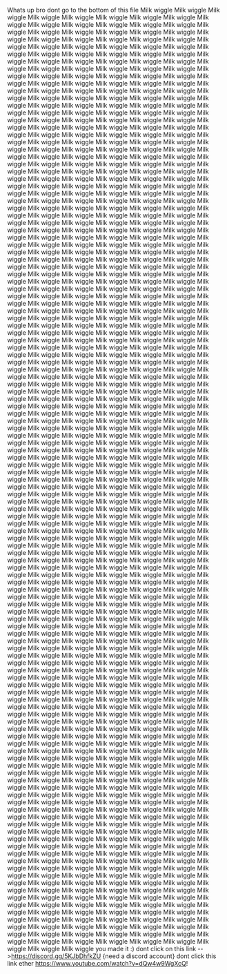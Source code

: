 Whats up bro dont go to the bottom of this file
Milk wiggle
Milk wiggle
 Milk wiggle
  Milk wiggle
   Milk wiggle
     Milk wiggle
       Milk wiggle
         Milk wiggle
            Milk wiggle
               Milk wiggle
                  Milk wiggle
                     Milk wiggle
                        Milk wiggle
                           Milk wiggle
                              Milk wiggle
                                 Milk wiggle
                                    Milk wiggle
                                       Milk wiggle
                                         Milk wiggle
                                           Milk wiggle
                                             Milk wiggle
                                              Milk wiggle
                                               Milk wiggle
                                                Milk wiggle
                                                Milk wiggle
                                                Milk wiggle
                                                Milk wiggle
                                               Milk wiggle
                                              Milk wiggle
                                             Milk wiggle
                                           Milk wiggle
                                         Milk wiggle
                                       Milk wiggle
                                    Milk wiggle
                                 Milk wiggle
                              Milk wiggle
                           Milk wiggle
                        Milk wiggle
                     Milk wiggle
                  Milk wiggle
               Milk wiggle
            Milk wiggle
         Milk wiggle
       Milk wiggle
     Milk wiggle
   Milk wiggle
  Milk wiggle
 Milk wiggle
Milk wiggle
 Milk wiggle
  Milk wiggle
   Milk wiggle
     Milk wiggle
       Milk wiggle
         Milk wiggle
            Milk wiggle
               Milk wiggle
                  Milk wiggle
                     Milk wiggle
                        Milk wiggle
                           Milk wiggle
                              Milk wiggle
                                 Milk wiggle
                                    Milk wiggle
                                       Milk wiggle
                                         Milk wiggle
                                           Milk wiggle
                                             Milk wiggle
                                              Milk wiggle
                                               Milk wiggle
                                                Milk wiggle
                                                Milk wiggle
                                                Milk wiggle
                                                Milk wiggle
                                               Milk wiggle
                                              Milk wiggle
                                             Milk wiggle
                                           Milk wiggle
                                         Milk wiggle
                                       Milk wiggle
                                    Milk wiggle
                                 Milk wiggle
                              Milk wiggle
                           Milk wiggle
                        Milk wiggle
                     Milk wiggle
                  Milk wiggle
               Milk wiggle
            Milk wiggle
         Milk wiggle
       Milk wiggle
     Milk wiggle
   Milk wiggle
  Milk wiggle
 Milk wiggle
 Milk wiggle
Milk wiggle
 Milk wiggle
  Milk wiggle
   Milk wiggle
     Milk wiggle
       Milk wiggle
         Milk wiggle
            Milk wiggle
               Milk wiggle
                  Milk wiggle
                     Milk wiggle
                        Milk wiggle
                           Milk wiggle
                              Milk wiggle
                                 Milk wiggle
                                    Milk wiggle
                                       Milk wiggle
                                         Milk wiggle
                                           Milk wiggle
                                             Milk wiggle
                                              Milk wiggle
                                               Milk wiggle
                                                Milk wiggle
                                                Milk wiggle
                                                Milk wiggle
                                                Milk wiggle
                                               Milk wiggle
                                              Milk wiggle
                                             Milk wiggle
                                           Milk wiggle
                                         Milk wiggle
                                       Milk wiggle
                                    Milk wiggle
                                 Milk wiggle
                              Milk wiggle
                           Milk wiggle
                        Milk wiggle
                     Milk wiggle
                  Milk wiggle
               Milk wiggle
            Milk wiggle
         Milk wiggle
       Milk wiggle
     Milk wiggle
   Milk wiggle
  Milk wiggle
 Milk wiggle
 Milk wiggle
Milk wiggle
 Milk wiggle
  Milk wiggle
   Milk wiggle
     Milk wiggle
       Milk wiggle
         Milk wiggle
            Milk wiggle
               Milk wiggle
                  Milk wiggle
                     Milk wiggle
                        Milk wiggle
                           Milk wiggle
                              Milk wiggle
                                 Milk wiggle
                                    Milk wiggle
                                       Milk wiggle
                                         Milk wiggle
                                           Milk wiggle
                                             Milk wiggle
                                              Milk wiggle
                                               Milk wiggle
                                                Milk wiggle
                                                Milk wiggle
                                                Milk wiggle
                                                Milk wiggle
                                               Milk wiggle
                                              Milk wiggle
                                             Milk wiggle
                                           Milk wiggle
                                         Milk wiggle
                                       Milk wiggle
                                    Milk wiggle
                                 Milk wiggle
                              Milk wiggle
                           Milk wiggle
                        Milk wiggle
                     Milk wiggle
                  Milk wiggle
               Milk wiggle
            Milk wiggle
         Milk wiggle
       Milk wiggle
     Milk wiggle
   Milk wiggle
  Milk wiggle
 Milk wiggle
 Milk wiggle
Milk wiggle
 Milk wiggle
  Milk wiggle
   Milk wiggle
     Milk wiggle
       Milk wiggle
         Milk wiggle
            Milk wiggle
               Milk wiggle
                  Milk wiggle
                     Milk wiggle
                        Milk wiggle
                           Milk wiggle
                              Milk wiggle
                                 Milk wiggle
                                    Milk wiggle
                                       Milk wiggle
                                         Milk wiggle
                                           Milk wiggle
                                             Milk wiggle
                                              Milk wiggle
                                               Milk wiggle
                                                Milk wiggle
                                                Milk wiggle
                                                Milk wiggle
                                                Milk wiggle
                                               Milk wiggle
                                              Milk wiggle
                                             Milk wiggle
                                           Milk wiggle
                                         Milk wiggle
                                       Milk wiggle
                                    Milk wiggle
                                 Milk wiggle
                              Milk wiggle
                           Milk wiggle
                        Milk wiggle
                     Milk wiggle
                  Milk wiggle
               Milk wiggle
            Milk wiggle
         Milk wiggle
       Milk wiggle
     Milk wiggle
   Milk wiggle
  Milk wiggle
 Milk wiggle
 Milk wiggle
Milk wiggle
 Milk wiggle
  Milk wiggle
   Milk wiggle
     Milk wiggle
       Milk wiggle
         Milk wiggle
            Milk wiggle
               Milk wiggle
                  Milk wiggle
                     Milk wiggle
                        Milk wiggle
                           Milk wiggle
                              Milk wiggle
                                 Milk wiggle
                                    Milk wiggle
                                       Milk wiggle
                                         Milk wiggle
                                           Milk wiggle
                                             Milk wiggle
                                              Milk wiggle
                                               Milk wiggle
                                                Milk wiggle
                                                Milk wiggle
                                                Milk wiggle
                                                Milk wiggle
                                               Milk wiggle
                                              Milk wiggle
                                             Milk wiggle
                                           Milk wiggle
                                         Milk wiggle
                                       Milk wiggle
                                    Milk wiggle
                                 Milk wiggle
                              Milk wiggle
                           Milk wiggle
                        Milk wiggle
                     Milk wiggle
                  Milk wiggle
               Milk wiggle
            Milk wiggle
         Milk wiggle
       Milk wiggle
     Milk wiggle
   Milk wiggle
  Milk wiggle
 Milk wiggle
 Milk wiggle
Milk wiggle
 Milk wiggle
  Milk wiggle
   Milk wiggle
     Milk wiggle
       Milk wiggle
         Milk wiggle
            Milk wiggle
               Milk wiggle
                  Milk wiggle
                     Milk wiggle
                        Milk wiggle
                           Milk wiggle
                              Milk wiggle
                                 Milk wiggle
                                    Milk wiggle
                                       Milk wiggle
                                         Milk wiggle
                                           Milk wiggle
                                             Milk wiggle
                                              Milk wiggle
                                               Milk wiggle
                                                Milk wiggle
                                                Milk wiggle
                                                Milk wiggle
                                                Milk wiggle
                                               Milk wiggle
                                              Milk wiggle
                                             Milk wiggle
                                           Milk wiggle
                                         Milk wiggle
                                       Milk wiggle
                                    Milk wiggle
                                 Milk wiggle
                              Milk wiggle
                           Milk wiggle
                        Milk wiggle
                     Milk wiggle
                  Milk wiggle
               Milk wiggle
            Milk wiggle
         Milk wiggle
       Milk wiggle
     Milk wiggle
   Milk wiggle
  Milk wiggle
 Milk wiggle
 Milk wiggle
Milk wiggle
 Milk wiggle
  Milk wiggle
   Milk wiggle
     Milk wiggle
       Milk wiggle
         Milk wiggle
            Milk wiggle
               Milk wiggle
                  Milk wiggle
                     Milk wiggle
                        Milk wiggle
                           Milk wiggle
                              Milk wiggle
                                 Milk wiggle
                                    Milk wiggle
                                       Milk wiggle
                                         Milk wiggle
                                           Milk wiggle
                                             Milk wiggle
                                              Milk wiggle
                                               Milk wiggle
                                                Milk wiggle
                                                Milk wiggle
                                                Milk wiggle
                                                Milk wiggle
                                               Milk wiggle
                                              Milk wiggle
                                             Milk wiggle
                                           Milk wiggle
                                         Milk wiggle
                                       Milk wiggle
                                    Milk wiggle
                                 Milk wiggle
                              Milk wiggle
                           Milk wiggle
                        Milk wiggle
                     Milk wiggle
                  Milk wiggle
               Milk wiggle
            Milk wiggle
         Milk wiggle
       Milk wiggle
     Milk wiggle
   Milk wiggle
  Milk wiggle
 Milk wiggle
 Milk wiggle
Milk wiggle
 Milk wiggle
  Milk wiggle
   Milk wiggle
     Milk wiggle
       Milk wiggle
         Milk wiggle
            Milk wiggle
               Milk wiggle
                  Milk wiggle
                     Milk wiggle
                        Milk wiggle
                           Milk wiggle
                              Milk wiggle
                                 Milk wiggle
                                    Milk wiggle
                                       Milk wiggle
                                         Milk wiggle
                                           Milk wiggle
                                             Milk wiggle
                                              Milk wiggle
                                               Milk wiggle
                                                Milk wiggle
                                                Milk wiggle
                                                Milk wiggle
                                                Milk wiggle
                                               Milk wiggle
                                              Milk wiggle
                                             Milk wiggle
                                           Milk wiggle
                                         Milk wiggle
                                       Milk wiggle
                                    Milk wiggle
                                 Milk wiggle
                              Milk wiggle
                           Milk wiggle
                        Milk wiggle
                     Milk wiggle
                  Milk wiggle
               Milk wiggle
            Milk wiggle
         Milk wiggle
       Milk wiggle
     Milk wiggle
   Milk wiggle
  Milk wiggle
 Milk wiggle
 Milk wiggle
Milk wiggle
 Milk wiggle
  Milk wiggle
   Milk wiggle
     Milk wiggle
       Milk wiggle
         Milk wiggle
            Milk wiggle
               Milk wiggle
                  Milk wiggle
                     Milk wiggle
                        Milk wiggle
                           Milk wiggle
                              Milk wiggle
                                 Milk wiggle
                                    Milk wiggle
                                       Milk wiggle
                                         Milk wiggle
                                           Milk wiggle
                                             Milk wiggle
                                              Milk wiggle
                                               Milk wiggle
                                                Milk wiggle
                                                Milk wiggle
                                                Milk wiggle
                                                Milk wiggle
                                               Milk wiggle
                                              Milk wiggle
                                             Milk wiggle
                                           Milk wiggle
                                         Milk wiggle
                                       Milk wiggle
                                    Milk wiggle
                                 Milk wiggle
                              Milk wiggle
                           Milk wiggle
                        Milk wiggle
                     Milk wiggle
                  Milk wiggle
               Milk wiggle
            Milk wiggle
         Milk wiggle
       Milk wiggle
     Milk wiggle
   Milk wiggle
  Milk wiggle
 Milk wiggle
 Milk wiggle
Milk wiggle
 Milk wiggle
  Milk wiggle
   Milk wiggle
     Milk wiggle
       Milk wiggle
         Milk wiggle
            Milk wiggle
               Milk wiggle
                  Milk wiggle
                     Milk wiggle
                        Milk wiggle
                           Milk wiggle
                              Milk wiggle
                                 Milk wiggle
                                    Milk wiggle
                                       Milk wiggle
                                         Milk wiggle
                                           Milk wiggle
                                             Milk wiggle
                                              Milk wiggle
                                               Milk wiggle
                                                Milk wiggle
                                                Milk wiggle
                                                Milk wiggle
                                                Milk wiggle
                                               Milk wiggle
                                              Milk wiggle
                                             Milk wiggle
                                           Milk wiggle
                                         Milk wiggle
                                       Milk wiggle
                                    Milk wiggle
                                 Milk wiggle
                              Milk wiggle
                           Milk wiggle
                        Milk wiggle
                     Milk wiggle
                  Milk wiggle
               Milk wiggle
            Milk wiggle
         Milk wiggle
       Milk wiggle
     Milk wiggle
   Milk wiggle
  Milk wiggle
 Milk wiggle
 Milk wiggle
Milk wiggle
 Milk wiggle
  Milk wiggle
   Milk wiggle
     Milk wiggle
       Milk wiggle
         Milk wiggle
            Milk wiggle
               Milk wiggle
                  Milk wiggle
                     Milk wiggle
                        Milk wiggle
                           Milk wiggle
                              Milk wiggle
                                 Milk wiggle
                                    Milk wiggle
                                       Milk wiggle
                                         Milk wiggle
                                           Milk wiggle
                                             Milk wiggle
                                              Milk wiggle
                                               Milk wiggle
                                                Milk wiggle
                                                Milk wiggle
                                                Milk wiggle
                                                Milk wiggle
                                               Milk wiggle
                                              Milk wiggle
                                             Milk wiggle
                                           Milk wiggle
                                         Milk wiggle
                                       Milk wiggle
                                    Milk wiggle
                                 Milk wiggle
                              Milk wiggle
                           Milk wiggle
                        Milk wiggle
                     Milk wiggle
                  Milk wiggle
               Milk wiggle
            Milk wiggle
         Milk wiggle
       Milk wiggle
     Milk wiggle
   Milk wiggle
  Milk wiggle
 Milk wiggle
 Milk wiggle
Milk wiggle
 Milk wiggle
  Milk wiggle
   Milk wiggle
     Milk wiggle
       Milk wiggle
         Milk wiggle
            Milk wiggle
               Milk wiggle
                  Milk wiggle
                     Milk wiggle
                        Milk wiggle
                           Milk wiggle
                              Milk wiggle
                                 Milk wiggle
                                    Milk wiggle
                                       Milk wiggle
                                         Milk wiggle
                                           Milk wiggle
                                             Milk wiggle
                                              Milk wiggle
                                               Milk wiggle
                                                Milk wiggle
                                                Milk wiggle
                                                Milk wiggle
                                                Milk wiggle
                                               Milk wiggle
                                              Milk wiggle
                                             Milk wiggle
                                           Milk wiggle
                                         Milk wiggle
                                       Milk wiggle
                                    Milk wiggle
                                 Milk wiggle
                              Milk wiggle
                           Milk wiggle
                        Milk wiggle
                     Milk wiggle
                  Milk wiggle
               Milk wiggle
            Milk wiggle
         Milk wiggle
       Milk wiggle
     Milk wiggle
   Milk wiggle
  Milk wiggle
 Milk wiggle
 Milk wiggle
Milk wiggle
 Milk wiggle
  Milk wiggle
   Milk wiggle
     Milk wiggle
       Milk wiggle
         Milk wiggle
            Milk wiggle
               Milk wiggle
                  Milk wiggle
                     Milk wiggle
                        Milk wiggle
                           Milk wiggle
                              Milk wiggle
                                 Milk wiggle
                                    Milk wiggle
                                       Milk wiggle
                                         Milk wiggle
                                           Milk wiggle
                                             Milk wiggle
                                              Milk wiggle
                                               Milk wiggle
                                                Milk wiggle
                                                Milk wiggle
                                                Milk wiggle
                                                Milk wiggle
                                               Milk wiggle
                                              Milk wiggle
                                             Milk wiggle
                                           Milk wiggle
                                         Milk wiggle
                                       Milk wiggle
                                    Milk wiggle
                                 Milk wiggle
                              Milk wiggle
                           Milk wiggle
                        Milk wiggle
                     Milk wiggle
                  Milk wiggle
               Milk wiggle
            Milk wiggle
         Milk wiggle
       Milk wiggle
     Milk wiggle
   Milk wiggle
  Milk wiggle
 Milk wiggle
 Milk wiggle
Milk wiggle
 Milk wiggle
  Milk wiggle
   Milk wiggle
     Milk wiggle
       Milk wiggle
         Milk wiggle
            Milk wiggle
               Milk wiggle
                  Milk wiggle
                     Milk wiggle
                        Milk wiggle
                           Milk wiggle
                              Milk wiggle
                                 Milk wiggle
                                    Milk wiggle
                                       Milk wiggle
                                         Milk wiggle
                                           Milk wiggle
                                             Milk wiggle
                                              Milk wiggle
                                               Milk wiggle
                                                Milk wiggle
                                                Milk wiggle
                                                Milk wiggle
                                                Milk wiggle
                                               Milk wiggle
                                              Milk wiggle
                                             Milk wiggle
                                           Milk wiggle
                                         Milk wiggle
                                       Milk wiggle
                                    Milk wiggle
                                 Milk wiggle
                              Milk wiggle
                           Milk wiggle
                        Milk wiggle
                     Milk wiggle
                  Milk wiggle
               Milk wiggle
            Milk wiggle
         Milk wiggle
       Milk wiggle
     Milk wiggle
   Milk wiggle
  Milk wiggle
 Milk wiggle
 Milk wiggle
Milk wiggle
 Milk wiggle
  Milk wiggle
   Milk wiggle
     Milk wiggle
       Milk wiggle
         Milk wiggle
            Milk wiggle
               Milk wiggle
                  Milk wiggle
                     Milk wiggle
                        Milk wiggle
                           Milk wiggle
                              Milk wiggle
                                 Milk wiggle
                                    Milk wiggle
                                       Milk wiggle
                                         Milk wiggle
                                           Milk wiggle
                                             Milk wiggle
                                              Milk wiggle
                                               Milk wiggle
                                                Milk wiggle
                                                Milk wiggle
                                                Milk wiggle
                                                Milk wiggle
                                               Milk wiggle
                                              Milk wiggle
                                             Milk wiggle
                                           Milk wiggle
                                         Milk wiggle
                                       Milk wiggle
                                    Milk wiggle
                                 Milk wiggle
                              Milk wiggle
                           Milk wiggle
                        Milk wiggle
                     Milk wiggle
                  Milk wiggle
               Milk wiggle
            Milk wiggle
         Milk wiggle
       Milk wiggle
     Milk wiggle
   Milk wiggle
  Milk wiggle
 Milk wiggle
 you made it :) dont click on this link -->https://discord.gg/5KJbDhfkZU {need a discord account}
 dont click this link ether https://www.youtube.com/watch?v=dQw4w9WgXcQ!
